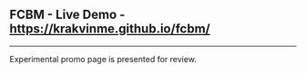 ## FCBM - Live Demo - https://krakvinme.github.io/fcbm/
---
Experimental promo page is presented for review.